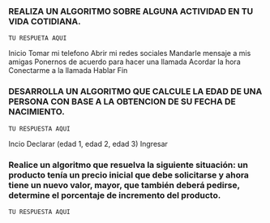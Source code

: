 ### REALIZA UN ALGORITMO SOBRE ALGUNA ACTIVIDAD EN TU VIDA COTIDIANA.

    TU RESPUETA AQUI
Inicio
Tomar mi telefono
Abrir mi redes sociales
Mandarle mensaje a mis amigas
Ponernos de acuerdo para hacer una llamada
Acordar la hora
Conectarme a la llamada
Hablar
Fin


### DESARROLLA UN ALGORITMO QUE CALCULE LA EDAD DE UNA PERSONA CON BASE A LA OBTENCION DE SU FECHA DE NACIMIENTO.

    TU RESPUESTA AQUI
Incio
Declarar (edad 1, edad 2, edad 3)
Ingresar 



###  Realice un algoritmo que resuelva la siguiente situación: un producto tenía un precio inicial que debe solicitarse y ahora tiene un nuevo valor, mayor, que también deberá pedirse, determine el porcentaje de incremento del producto. 

    TU RESPUESTA AQUI

